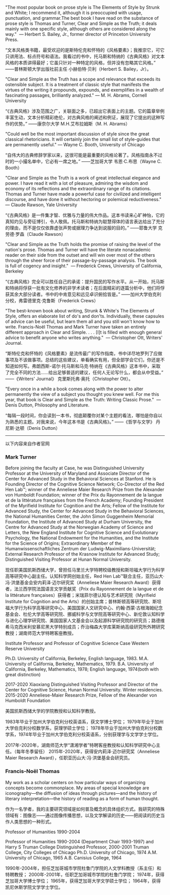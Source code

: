 "The most popular book on prose style is The Elements of Style by Strunk and White; I recommend it, although it is preoccupied with usage, punctuation, and grammar.The best book I have read on the substance of prose style is Thomas and Turner, Clear and Simple as the Truth; it deals mainly with one specific style, although others are considered along the way." 
— Herbert S. Bailey, Jr., former director of Princeton University Press.

“文本风格类书籍，最受欢迎的是斯特伦克和怀特的《风格要素》；我推崇它，可它只讲用法、标点符号和语法。我看过的书中，托马斯和特纳的《古典风格》对文本风格的本质讲得最好；它虽只针对一种特定的风格，但并没有忽略其它风格。”
——普林斯顿大学出版社前主任 小赫伯特·贝利（Herbert S. Bailey，Jr）。

"Clear and Simple as the Truth has a scope and relevance that exceeds its ostensible subject. It is a treatment of classic style that manifests the virtues of the writing it propounds, expounds, and exemplifies in a wealth of fascinating passages, brilliantly analyzed."
— M. H. Abrams, Cornell University

“《古典风格》涉及范围之广，关联面之多，已超出它表面上的主题。它的篇章举例丰富生动，文本分析精彩绝伦，对古典风格的阐述和例证，展现了它提出的这种写作的优势。”
——康奈尔大学 M.H.艾布拉姆斯（M. H. Abrams）

"Could well be the most important discussion of style since the great classical rhetoricians. It will certainly join the small list of style-guides that are permanently useful."
— Wayne C. Booth, University of Chicago

“自伟大的古典修辞学家以来，这很可能是最重要的风格论著了。风格指南永不过时的一小撮名单中，它必有一席之地。”
——芝加哥大学 韦恩·C.布思（Wayne C. Booth）

"Clear and Simple as the Truth is a work of great intellectual elegance and power. I have read it with a lot of pleasure, admiring the wisdom and economy of its reflections and the extraordinary range of its citations. Thomas and Turner have made a powerful case for civilized and intelligent discourse, and have done it without hectoring or polemical reductiveness." 
— Claude Rawson, Yale University

“《古典风格》是一件集才智、优雅与力量的伟大作品。这本书读来心旷神怡，它的真知灼见与旁征博引，令人敬佩。托马斯和特纳为聪慧得体的语言表达给出了充分的理由，而不是仅仅依靠虚张声势或据理力争达到说服的目的。”
——耶鲁大学 克劳德·罗森（Claude Rawson）

"Clear and Simple as the Truth holds the promise of raising the level of the nation's prose. Thomas and Turner will have the literate nonacademic reader on their side from the outset and will win over most of the others through the sheer force of their passage-by-passage analysis. The book is full of cogency and insight." 
— Frederick Crews, University of California, Berkeley

“《古典风格》完全可以胜任自己的承诺：提升国民的写作水平。从一开始，托马斯和特纳将俘获一批有文化修养的非学术读者；在后面精彩的逐篇分析中，他们将俘获其余大部分读者。书中的中肯意见和远见卓识俯拾皆是。”
——加州大学伯克利分校，弗雷德里克·克鲁斯（Frederick Crews）

"The best-known book about writing, Strunk & White's The Elements of Style, offers an elaborate list of do's and don'ts. Individually, these capsules of advice can be useful, but learn them all and you still won't know how to write. Francis-Noël Thomas and Mark Turner have taken an entirely different approach in Clear and Simple. . . . [I]t is filled with enough general advice to benefit anyone who writes anything." 
— Christopher Ott, Writers' Journal.

“斯特伦克和怀特的《风格要素》是流传最广的写作指南，书中详尽地罗列了应做事项及不该做事项。总结的这些建议，单看确实有用，但全部学会它们，你还是不知道如何写。弗朗西斯-诺尔·托马斯和马克·特纳在《古典风格》这本书中，采取了完全不同的方法……给出足够普适的建议，任何人无论写什么，都会从中受益。”
——《Writers' Journal》 克里斯托弗·奥托（Christopher Ott）。

"Every once in a while a book comes along with the power to alter permanently the view of a subject you thought you knew well. For me this year, that book is Clear and Simple as the Truth: Writing Classic Prose." 
— Denis Dutton, Philosophy and Literature.

“每隔一段时间，你会读到一本书，彻底颠覆你对某个主题的看法，哪怕是你自以为熟悉的主题。对我来说，今年这本书是《古典风格》。”
——《哲学与文学》 丹尼斯·达顿（Denis Dutton）

---
以下内容来自作者官网

### Mark Turner
Before joining the faculty at Case, he was Distinguished University Professor at the University of Maryland and Associate Director of the Center for Advanced Study in the Behavioral Sciences at Stanford. He is Founding Director of the Cognitive Science Network; Co-Director of the Red Hen Lab™; winner of the Anneliese Maier Research Prize from the Alexander von Humboldt Foundation; winner of the Prix du Rayonnement de la langue et de la littérature françaises from the French Academy; Founding President of the Myrifield Institute for Cognition and the Arts; Fellow of the Institute for Advanced Study, the Center for Advanced Study in the Behavioral Sciences, the National Humanities Center, the John Simon Guggenheim Memorial Foundation, the Institute of Advanced Study at Durham University, the Centre for Advanced Study at the Norwegian Academy of Science and Letters, the New England Institute for Cognitive Science and Evolutionary Psychology, the National Endowment for the Humanities, and the Institute for the Science of Origins; Extraordinary Member of the Humanwissenschaftliches Zentrum der Ludwig-Maximilians-Universität; External Research Professor of the Krasnow Institute for Advanced Study; Distinguished Visiting Professor at Hunan Normal University.

现任职美国凯斯西储大学，曾担任马里兰大学特聘校级教授和斯坦福大学行为科学高等研究中心副主任。认知科学网创始主任，Red Hen Lab™联合主任，亚历山大·冯·洪堡基金会安内莉泽·迈尔研究奖（Anneliese Maier Research Award）获得者，法兰西学院法国语言文学贡献奖（Prix du Rayonnement de la langue et de la littérature françaises）获得者；米瑞菲尔德认知与艺术研究院（Myrifield Institute for Cognition and the Arts）的创始主席；普林斯顿高等研究院、斯坦福大学行为科学高等研究中心、美国国家人文研究中心、约翰·西蒙·古根海姆纪念基金会、杜伦大学高等研究院、挪威科学与文学院高等研究中心、新伦敦认知科学与进化心理学研究院、美国国家人文基金会以及起源科学研究院的研究员；路德维希马克西米利安慕尼黑大学特别成员；乔治梅森大学库莱斯纳高级研究所外聘研究教授；湖南师范大学特聘客座教授。


Institute Professor
and
Professor of Cognitive Science
Case Western Reserve University

Ph.D. University of California, Berkeley, English language, 1983.
M.A. University of California, Berkeley, Mathematics, 1979.
B.A. University of California, Berkeley, Mathematics, 1978; English language, 1974(both with great distinction)

2017-2020 Xiaoxiang Distinguished Visiting Professor and Director of the Center
for Cognitive Science, Hunan Normal University. Winter residencies.
2015-2020 Anneliese-Maier Research Prize, Fellow of the Alexander von Humboldt
Foundation

美国凯斯西储大学的学院教授和认知科学教授。

1983年毕业于加州大学伯克利分校英语系，获文学博士学位；
1979年毕业于加州大学伯克利分校数学系，获理学硕士学位；
1978年毕业于加州大学伯克利分校数学系，1974年毕业于加州大学伯克利分校英语系，分别获理学与文学学士学位。

2017年-2020年，湖南师范大学“潇湘学者”特聘客座教授和认知科学研究中心主任。（每年冬季留任）
2015年-2020年，获得安内莉泽·迈尔研究奖（Anneliese Maier Research Award），任职亚历山大·冯·洪堡基金会研究员。

### Francis-Noël Thomas
My work as a scholar centers on how particular ways of organizing concepts become commonplace. My areas of special knowledge are iconography—the diffusion of ideas through pictures—and the history of literary interpretation—the history of reading as a form of human thought.

作为一名学者，我的主要研究领域是如何普及概念的具体组织方式。我研究的特殊领域有：图像志——通过图像传播思想，以及文学解读的历史——把阅读的历史当作人类思想的一种形式。

Professor of Humanities
1990-2004

Professor of Humanities
1990-2004
(Department Chair 1993-1997)
and
Harry S Truman College Distinguished Professor, 2000-2001
Truman College, City Colleges of Chicago
Ph.D. University of Chicago, 1974
A.M. University of Chicago, 1965
A.B. Canisius College, 1964

1990年-2004年，担任芝加哥城市学院杜鲁门学院的人文学科教授（系主任）和特聘教授；
2000年-2001年，任职芝加哥城市学院的杜鲁门学院；
1974年，获得芝加哥大学博士学位；
1965年，获得芝加哥大学文学硕士学位；
1964年，获得凯尼休斯学院文学学士学位。
